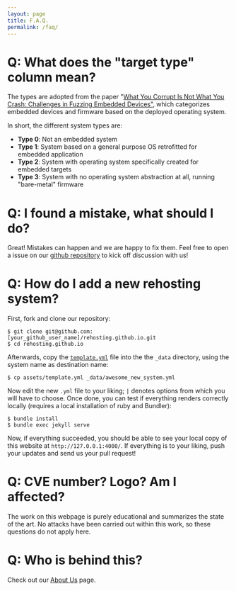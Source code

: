 ```yaml
---
layout: page
title: F.A.Q.
permalink: /faq/
---
```


# Q: What does the "target type" column mean?

The types are adopted from the paper "[What You Corrupt Is Not What You Crash: Challenges in Fuzzing Embedded Devices"](http://s3.eurecom.fr/docs/ndss18_muench.pdf), which categorizes embedded devices and firmware based on the deployed operating system.

In short, the different system types are:
* **Type 0**: Not an embedded system
* **Type 1**: System based on a general purpose OS retrofitted for embedded application
* **Type 2**: System with operating system specifically created for embedded targets
* **Type 3**: System with no operating system abstraction at all, running "bare-metal" firmware

# Q: I found a mistake, what should I do?

Great! Mistakes can happen and we are happy to fix them.
Feel free to open a issue on our [github repository](https://github.com/rehosting/rehosting.github.io/issues) to kick off discussion with us!

# Q: How do I add a new rehosting system?

First, fork and clone our repository:
```shell
$ git clone git@github.com:[your_github_user_name]/rehosting.github.io.git
$ cd rehosting.github.io
```

Afterwards, copy the [`template.yml`](https://github.com/rehosting/rehosting.github.io/blob/main/assets/template.yml) file into the the `_data` directory, using the system name as destination name:
```shell
$ cp assets/template.yml _data/awesome_new_system.yml
```

Now edit the new `.yml` file to your liking; `|` denotes options from which you will have to choose. Once done, you can test if everything renders correctly locally (requires a local installation of ruby and Bundler):
```shell
$ bundle install
$ bundle exec jekyll serve
```

Now, if everything succeeded, you should be able to see your local copy of this website at `http://127.0.0.1:4000/`. If everything is to your liking, push your updates and send us your pull request!



# Q: CVE number? Logo? Am I affected?

The work on this webpage is purely educational and summarizes the state of the art. No attacks have been carried out within this work, so these questions do not apply here.

# Q: Who is behind this?
Check out our [About Us](/about/) page.
